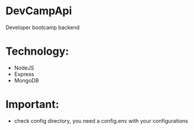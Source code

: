 # DevCampApi

Developer bootcamp backend

# Technology:

- NodeJS
- Express
- MongoDB

# Important:

- check config directory, you need a config.env with your configurations
